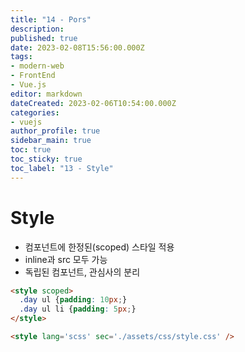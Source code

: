```yaml
---
title: "14 - Pors"
description: 
published: true
date: 2023-02-08T15:56:00.000Z
tags: 
- modern-web
- FrontEnd
- Vue.js
editor: markdown
dateCreated: 2023-02-06T10:54:00.000Z
categories: 
- vuejs
author_profile: true
sidebar_main: true
toc: true
toc_sticky: true
toc_label: "13 - Style"
---
```


# Style
- 컴포넌트에 한정된(scoped) 스타일 적용
- inline과 src 모두 가능
- 독립된 컴포넌트, 관심사의 분리

```html
<style scoped>
  .day ul {padding: 10px;}
  .day ul li {padding: 5px;}
</style>
```

```html
<style lang='scss' sec='./assets/css/style.css' />
```